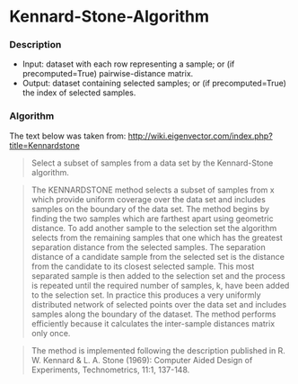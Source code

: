 # Kennard-Stone-Algorithm

### Description
* Input: dataset with each row representing a sample; or (if precomputed=True) pairwise-distance matrix.
* Output: dataset containing selected samples; or (if precomputed=True) the index of selected samples.

### Algorithm
The text below was taken from: http://wiki.eigenvector.com/index.php?title=Kennardstone

> Select a subset of samples from a data set by the Kennard-Stone algorithm.

> The KENNARDSTONE method selects a subset of samples from x which provide uniform coverage over the data set and includes samples on the boundary of the data set. The method begins by finding the two samples which are farthest apart using geometric distance. To add another sample to the selection set the algorithm selects from the remaining samples that one which has the greatest separation distance from the selected samples. The separation distance of a candidate sample from the selected set is the distance from the candidate to its closest selected sample. This most separated sample is then added to the selection set and the process is repeated until the required number of samples, k, have been added to the selection set. In practice this produces a very uniformly distributed network of selected points over the data set and includes samples along the boundary of the dataset. The method performs efficiently because it calculates the inter-sample distances matrix only once.

> The method is implemented following the description published in R. W. Kennard & L. A. Stone (1969): Computer Aided Design of Experiments, Technometrics, 11:1, 137-148.





